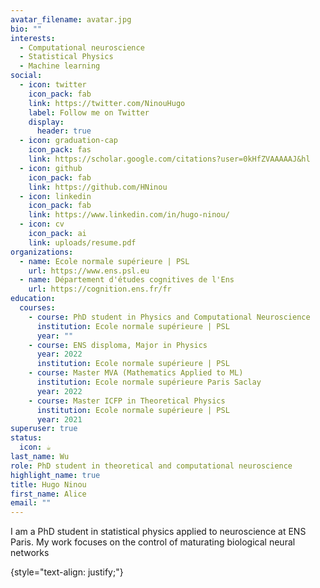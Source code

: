 ```yaml
---
avatar_filename: avatar.jpg
bio: ""
interests:
  - Computational neuroscience
  - Statistical Physics
  - Machine learning
social:
  - icon: twitter
    icon_pack: fab
    link: https://twitter.com/NinouHugo
    label: Follow me on Twitter
    display:
      header: true
  - icon: graduation-cap
    icon_pack: fas
    link: https://scholar.google.com/citations?user=0kHfZVAAAAAJ&hl
  - icon: github
    icon_pack: fab
    link: https://github.com/HNinou
  - icon: linkedin
    icon_pack: fab
    link: https://www.linkedin.com/in/hugo-ninou/
  - icon: cv
    icon_pack: ai
    link: uploads/resume.pdf
organizations:
  - name: Ecole normale supérieure | PSL
    url: https://www.ens.psl.eu
  - name: Département d'études cognitives de l'Ens
    url: https://cognition.ens.fr/fr
education:
  courses:
    - course: PhD student in Physics and Computational Neuroscience
      institution: Ecole normale supérieure | PSL
      year: ""
    - course: ENS disploma, Major in Physics
      year: 2022
      institution: Ecole normale supérieure | PSL
    - course: Master MVA (Mathematics Applied to ML)
      institution: Ecole normale supérieure Paris Saclay
      year: 2022
    - course: Master ICFP in Theoretical Physics
      institution: Ecole normale supérieure | PSL
      year: 2021
superuser: true
status:
  icon: ☕️
last_name: Wu
role: PhD student in theoretical and computational neuroscience
highlight_name: true
title: Hugo Ninou
first_name: Alice
email: ""
---
```

I am a PhD student in statistical physics applied to neuroscience at ENS Paris. My work focuses on the control of maturating biological neural networks

{style="text-align: justify;"}
